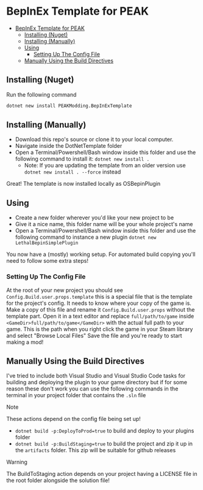 # BepInEx Template for PEAK

- [BepInEx Template for PEAK](#bepinex-template-for-peak)
  - [Installing (Nuget)](#installing-nuget)
  - [Installing (Manually)](#installing-manually)
  - [Using](#using)
    - [Setting Up The Config File](#setting-up-the-config-file)
  - [Manually Using the Build Directives](#manually-using-the-build-directives)

## Installing (Nuget)

Run the following command

```bash
dotnet new install PEAKModding.BepInExTemplate
```

## Installing (Manually)

- Download this repo's source or clone it to your local computer.
- Navigate inside the DotNetTemplate folder
- Open a Terminal/Powershell/Bash window inside this folder and use the following command to install it: `dotnet new install .`
  - Note: If you are updating the template from an older version use `dotnet new install . --force` instead

Great! The template is now installed locally as OSBepinPlugin

## Using

- Create a new folder wherever you'd like your new project to be
- Give it a nice name, this folder name will be your whole project's name
- Open a Terminal/Powershell/Bash window inside this folder and use the following command to instance a new plugin `dotnet new LethalBepinSimplePlugin`

You now have a (mostly) working setup. For automated build copying you'll need to follow some extra steps!

### Setting Up The Config File

At the root of your new project you should see `Config.Build.user.props.template` this is a special file that is the template for the project's config. It needs to know where your copy of the game is.
Make a copy of this file and rename it `Config.Build.user.props` without the template part. Open it in a text editor and replace `full/path/to/game` inside `<GameDir>full/path/to/game</GameDir>` with the actual full path to your game. This is the path when you right click the game in your Steam library and select "Browse Local Files"
Save the file and you're ready to start making a mod!

## Manually Using the Build Directives

I've tried to include both Visual Studio and Visual Studio Code tasks for building and deploying the plugin to your game directory but if for some reason these don't work you can use the following commands in the terminal in your project folder that contains the `.sln` file

> [!NOTE]  
> These actions depend on the config file being set up!

- `dotnet build -p:DeployToProd=true` to build and deploy to your plugins folder
- `dotnet build -p:BuildStaging=true` to build the project and zip it up in the `artifacts` folder. This zip will be suitable for github releases

> [!WARNING]
> The BuildToStaging action depends on your project having a LICENSE file in the root folder alongside the solution file!

